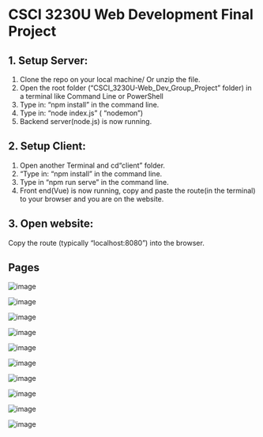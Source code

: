 # CSCI 3230U Web Development Final Project

## 1. Setup Server:
   1. Clone the repo on your local machine/ Or unzip the file.
   2. Open the root folder (“CSCI_3230U-Web_Dev_Group_Project” folder) in a terminal like Command Line or PowerShell
   3. Type in: “npm install” in the command line.
   4. Type in: “node index.js” ( “nodemon”)
   5. Backend server(node.js) is now running.
## 2. Setup Client:
   1. Open another Terminal and cd“client” folder.
   2. “Type in: “npm install” in the command line.
   3. Type in “npm run serve” in the command line.                
   4.  Front end(Vue) is now running, copy and paste the route(in the terminal) to your browser and you are on the website.
## 3. Open website:
Copy the route (typically “localhost:8080”) into the browser.

## Pages

![image](https://user-images.githubusercontent.com/60004924/236707159-e8f2d00b-b6cc-4c2b-a7c2-98d74ca50d12.png)

![image](https://user-images.githubusercontent.com/60004924/236707219-6f98a05c-8c06-4007-90f1-547ef220b5aa.png)

![image](https://user-images.githubusercontent.com/60004924/236707233-06a3ba4f-b186-4b22-adba-38e0ff28e8ad.png)

![image](https://user-images.githubusercontent.com/60004924/236707284-f0a1ca84-7f8e-44ef-982d-78262aa8e98f.png)

![image](https://user-images.githubusercontent.com/60004924/236707295-5ec956a7-a4cb-4c46-8aae-8aacad0a1169.png)

![image](https://user-images.githubusercontent.com/60004924/236707302-67f2e4c4-d507-499c-942f-06c6c9def5d5.png)

![image](https://user-images.githubusercontent.com/60004924/236707340-04004caf-f962-483d-a1c0-d71a12ac8e61.png)

![image](https://user-images.githubusercontent.com/60004924/236707372-fd8052f2-afe0-45ce-863f-cf6b3ae9088b.png)

![image](https://user-images.githubusercontent.com/60004924/236707539-49b357ee-64bc-4af2-a95d-125ab60b9f09.png)

![image](https://user-images.githubusercontent.com/60004924/236707550-8a707813-9d8c-45cd-a280-df04ea6ac1b3.png)



